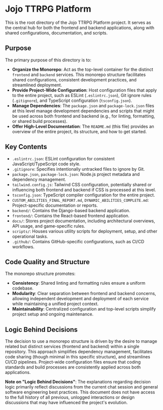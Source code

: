 # Jojo TTRPG Platform

This is the root directory of the Jojo TTRPG Platform project. It serves as the central hub for both the frontend and backend applications, along with shared configurations, documentation, and scripts.

## Purpose

The primary purpose of this directory is to:
*   **Organize the Monorepo**: Act as the top-level container for the distinct `frontend` and `backend` services. This monorepo structure facilitates shared configurations, consistent development practices, and streamlined deployment.
*   **Provide Project-Wide Configuration**: Host configuration files that apply to the entire project, such as ESLint (`.eslintrc.json`), Git ignore rules (`.gitignore`), and TypeScript configuration (`tsconfig.json`).
*   **Manage Dependencies**: The `package.json` and `package-lock.json` files at this level manage development dependencies and scripts that might be used across both frontend and backend (e.g., for linting, formatting, or shared build processes).
*   **Offer High-Level Documentation**: The `README.md` (this file) provides an overview of the entire project, its structure, and how to get started.

## Key Contents

*   `.eslintrc.json`: ESLint configuration for consistent JavaScript/TypeScript code style.
*   `.gitignore`: Specifies intentionally untracked files to ignore by Git.
*   `package.json`, `package-lock.json`: Node.js project metadata and dependency management.
*   `tailwind.config.js`: Tailwind CSS configuration, potentially shared or influencing both frontend and backend if CSS is processed at this level.
*   `tsconfig.json`: TypeScript compiler configuration for the entire project.
*   `CUSTOM_ABILITIES_FINAL_REPORT.md`, `DYNAMIC_ABILITIES_COMPLETE.md`: Project-specific documentation or reports.
*   `backend/`: Contains the Django-based backend application.
*   `frontend/`: Contains the React-based frontend application.
*   `docs/`: Stores project documentation, including architectural overviews, API usage, and game-specific rules.
*   `scripts/`: Houses various utility scripts for deployment, setup, and other operational tasks.
*   `.github/`: Contains GitHub-specific configurations, such as CI/CD workflows.

## Code Quality and Structure

The monorepo structure promotes:
*   **Consistency**: Shared linting and formatting rules ensure a uniform codebase.
*   **Modularity**: Clear separation between frontend and backend concerns, allowing independent development and deployment of each service while maintaining a unified project context.
*   **Maintainability**: Centralized configuration and top-level scripts simplify project setup and ongoing maintenance.

## Logic Behind Decisions

The decision to use a monorepo structure is driven by the desire to manage related but distinct services (frontend and backend) within a single repository. This approach simplifies dependency management, facilitates code sharing (though minimal in this specific structure), and streamlines CI/CD pipelines. Project-wide configuration files ensure that coding standards and build processes are consistently applied across both applications.

**Note on "Logic Behind Decisions"**: The explanations regarding decision logic primarily reflect discussions from the current chat session and general software engineering best practices. This document does not have access to the full history of all previous, unlogged interactions or design discussions that may have influenced the project's evolution.